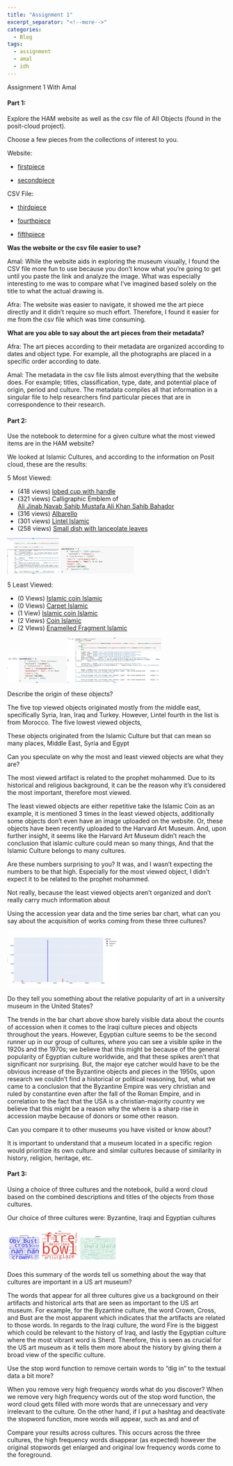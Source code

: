 ```yaml
---
title: "Assignment 1"
excerpt_separator: "<!--more-->"
categories:
  - Blog
tags:
  - assignment
  - amal
  - idh
---
```


Assignment 1 With Amal 


#### Part 1:
 
Explore the HAM website as well as the csv file of All Objects (found in the posit-cloud project). 

Choose a few pieces from the collections of interest to you. 

Website:

- [firstpiece](https://harvardartmuseums.org/article/reconstructing-the-staff-of-em-nydia-the-blind-flower-girl-of-pompeii-em)

- [secondpiece](https://harvardartmuseums.org/exhibitions/6321/a-colloquium-in-the-visual-arts)

CSV File:

- [thirdpiece](https://harvardartmuseums.org/collections/object/39985-)

- [fourthpiece](https://harvardartmuseums.org/collections/object/297197)

- [fifthpiece](https://harvardartmuseums.org/collections/object/40250)




**Was the website or the csv file easier to use?** 

Amal: While the website aids in exploring the museum visually, I found the CSV file more fun to use because you don’t know what you’re going to get until you paste the link and analyze the image. What was especially interesting to me was to compare what I’ve imagined based solely on the title to what the actual drawing is. 

Afra: The website was easier to navigate, it showed me the art piece directly and it didn’t require so much effort. Therefore, I found it easier for me from the csv file which was time consuming. 

**What are you able to say about the art pieces from their metadata?**

Afra: The art pieces according to their metadata are organized according to dates and object type. For example, all the photographs are placed in a specific order according to date. 

Amal: The metadata in the csv file lists almost everything that the website does. For example; titles, classification, type, date, and potential place of origin, period and culture. The metadata compiles all that information in a singular file to help researchers find particular pieces that are in correspondence to their research.

#### Part 2: 

Use the notebook to determine for a given culture what the most viewed items are in the HAM website?

We looked at Islamic Cultures, and according to the information on Posit cloud, these are the results: 

5 Most Viewed:

- (418 views) [lobed cup with handle](https://harvardartmuseums.org/collections/object/322953)
- (321 views) Calligraphic Emblem of  
[Ali Jinab Navab Sahib Mustafa Ali Khan Sahib Bahador](https://harvardartmuseums.org/collections/object/215996)
- (316 views) 
[Albarello](https://harvardartmuseums.org/collections/object/165391)
- (301 views) 
[Lintel Islamic](https://harvardartmuseums.org/collections/object/339972)
- (258 views) 
[Small dish with lanceolate leaves](https://harvardartmuseums.org/collections/object/70010)

<img src="/assets/images/1.jpg" style="zoom:25%;" />
<img src="/assets/images/2.jpg" style="zoom:25%;" />

5 Least Viewed:

- (0 Views) [Islamic coin  Islamic](https://www.harvardartmuseums.org/collections/object/181382) 
- (0 Views) [Carpet Islamic](https://www.harvardartmuseums.org/collections/object/214573)
- (1 View) [Islamic coin Islamic](https://www.harvardartmuseums.org/collections/object/181555)
- (2 Views) [Coin  Islamic](https://www.harvardartmuseums.org/collections/object/181754)
- (2 VIews) [Enamelled Fragment  Islamic](https://www.harvardartmuseums.org/collections/object/216387)

<img src="/assets/images/3.jpg" style="zoom:25%;" />
<img src="/assets/images/4.jpg" style="zoom:25%;" />







Describe the origin of these objects? 

The five top viewed objects originated mostly from the middle east, specifically Syria, Iran, Iraq and Turkey.  However, Lintel fourth in the list is from Morocco. 
The five lowest viewed objects, 

These objects originated from the Islamic Culture but that can mean so many places, Middle East, Syria and Egypt

Can you speculate on why the most and least viewed objects are what they are? 

The most viewed artifact is related to the prophet mohammed. Due to its historical and religious background, it can be the reason why it’s considered the most important, therefore most viewed. 

The least viewed objects are either repetitive take the Islamic Coin as an example, it is mentioned 3 times in the least viewed objects, additionally some objects don’t even have an image uploaded on the website. Or, these objects have been recently uploaded to the Harvard Art Museum. And, upon further insight, it seems like the Harvard Art Museum didn’t reach the conclusion that islamic culture could mean so many things, And that the Islamic Culture belongs to many cultures.

Are these numbers surprising to you? 
It was, and I wasn’t expecting the numbers to be that high. Especially for the most viewed object, I didn't expect it to be related to the prophet mohammed. 

Not really, because the least viewed objects aren’t organized and don’t really carry much information about 

Using the accession year data and the time series bar chart, what can you say about the acquisition of works coming from these three cultures? 

<img src="/assets/images/5.jpg" style="zoom:25%;" />






Do they tell you something about the relative popularity of art in a university museum in the United States? 

The trends in the bar chart above show barely visible data about the counts of accession when it comes to the Iraqi culture pieces and objects throughout the years. However, Egyptian culture seems to be the second runner up in our group of cultures, where you can see a visible spike in the 1920s and the 1970s; we believe that this might be because of the general popularity of Egyptian culture worldwide, and that these spikes aren’t that significant nor surprising. But, the major eye catcher would have to be the obvious increase of the Byzantine objects and pieces in the 1950s, upon research we couldn’t find a historical or political reasoning, but, what we came to a conclusion that the Byzantine Empire was very christian and ruled by constantine even after the fall of the Roman Empire, and in correlation to the fact that the USA is a christian-majority country we believe that this might be a reason why the where is a sharp rise in accession maybe because of donors or some other reason. 

Can you compare it to other museums you have visited or know about?

It is important to understand that a museum located in a specific region would prioritize its own culture and similar cultures because of similarity in history, religion, heritage, etc. 



#### Part 3: 

Using a choice of three cultures and the notebook, build a word cloud based on the combined descriptions and titles of the objects from those cultures. 

Our choice of three cultures were: Byzantine, Iraqi and Egyptian cultures

<img src="/assets/images/6.jpg" style="zoom:25%;" />







Does this summary of the words tell us something about the way that cultures are important in a US art museum? 

The words that appear for all three cultures give us a background on their artifacts and historical arts that are seen as important to the US art museum. For example, for the Byzantine culture, the word Crown, Cross, and Bust are the most apparent which indicates that the artifacts are related to those words. In regards to the Iraqi culture, the word Fire is the biggest which could be relevant to the history of Iraq, and lastly the Egyptian culture where the most vibrant word is Sherd. Therefore, this is seen as crucial for the US art museum as it tells them more about the history by giving them a broad view of the specific culture.
  
Use the stop word function to remove certain words to “dig in” to the textual data a bit more?

 When you remove very high frequency words what do you discover? When we remove very high frequency words out of the stop word function, the word cloud gets filled with more words that are unnecessary and very irrelevant to the culture. On the other hand, if I put a hashtag and deactivate the stopword function, more words will appear, such as and and of 

Compare your results across cultures. 
This occurs across the three cultures, the high frequency words disappear (as expected) however the original stopwords get enlarged and original low frequency words come to the foreground. 

